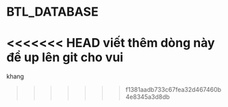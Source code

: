 # BTL_DATABASE
<<<<<<< HEAD
viết thêm dòng này để up lên git cho vui 
=======

khang
>>>>>>> f1381aadb733c67fea32d467460b4e8345a3d8db
